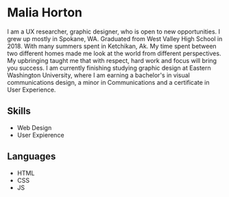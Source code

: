# Malia Horton

I am a UX researcher, graphic designer, who is open to new opportunities.
I grew up mostly in Spokane, WA. Graduated from West Valley High School in 2018. With many summers spent in Ketchikan, Ak. My time spent between two different homes made me look at the world from different perspectives. My upbringing taught me that with respect, hard work and focus will bring you success. 
I am currently finishing studying graphic design at Eastern Washington University, where I am earning a bachelor's in visual communications design, a minor in Communications and a certificate in User Experience.

>

## Skills
* Web Design
* User Expierence

## Languages
* HTML
* CSS
* JS
